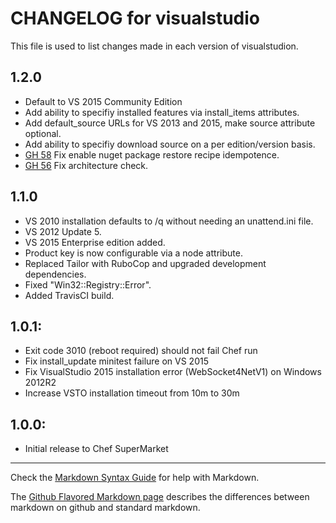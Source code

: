# CHANGELOG for visualstudio

This file is used to list changes made in each version of visualstudion.

## 1.2.0

* Default to VS 2015 Community Edition
* Add ability to specifiy installed features via install_items attributes.
* Add default_source URLs for VS 2013 and 2015, make source attribute optional.
* Add ability to specifiy download source on a per edition/version basis.
* [GH 58](https://github.com/daptiv/visualstudio/issues/58) Fix enable nuget package restore recipe idempotence.
* [GH 56](https://github.com/daptiv/visualstudio/issues/56) Fix architecture check.

## 1.1.0

* VS 2010 installation defaults to /q without needing an unattend.ini file.
* VS 2012 Update 5.
* VS 2015 Enterprise edition added.
* Product key is now configurable via a node attribute.
* Replaced Tailor with RuboCop and upgraded development dependencies.
* Fixed "Win32::Registry::Error".
* Added TravisCI build.

## 1.0.1:

* Exit code 3010 (reboot required) should not fail Chef run
* Fix install_update minitest failure on VS 2015
* Fix VisualStudio 2015 installation error (WebSocket4NetV1) on Windows 2012R2
* Increase VSTO installation timeout from 10m to 30m

## 1.0.0:

* Initial release to Chef SuperMarket

- - - 
Check the [Markdown Syntax Guide](http://daringfireball.net/projects/markdown/syntax) for help with Markdown.

The [Github Flavored Markdown page](http://github.github.com/github-flavored-markdown/) describes the differences between markdown on github and standard markdown.
